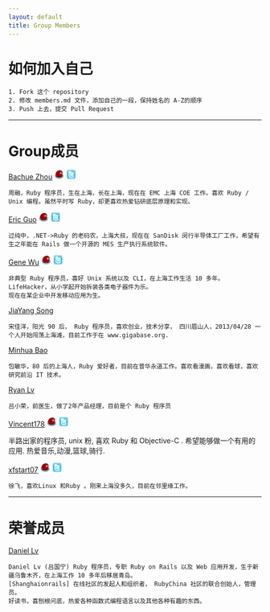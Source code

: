 ```yaml
---
layout: default
title: Group Members
---
```


# 如何加入自己

	1. Fork 这个 repository
	2. 修改 members.md 文件，添加自己的一段，保持姓名的 A-Z的顺序
	3. Push 上去，提交 Pull Request

----

# Group成员

[Bachue Zhou](https://github.com/bachue)
[![RubyChina](/assets/images/sprites/ruby_china.png)](http://ruby-china.org/iBachue)
[![Twitter](/assets/images/sprites/twitter.png)](https://twitter.com/iBachue)

    周融，Ruby 程序员，生在上海，长在上海，现在在 EMC 上海 COE 工作。喜欢 Ruby / Unix 编程。虽然平时写 Ruby，却更喜欢热爱钻研底层原理和实现。

[Eric Guo](https://github.com/Eric-Guo)
[![RubyChina](/assets/images/sprites/ruby_china.png)](http://ruby-china.org/ericguo)
[![Twitter](/assets/images/sprites/twitter.png)](https://twitter.com/ecguo)

	过纯中，.NET->Ruby 的老码农，上海大叔，现在在 SanDisk 闵行半导体工厂工作，希望有生之年能在 Rails 做一个开源的 MES 生产执行系统软件。

[Gene Wu](https://github.com/genewoo)
[![RubyChina](/assets/images/sprites/ruby_china.png)](http://ruby-china.org/gene_wu)
[![Twitter](/assets/images/sprites/twitter.png)](https://twitter.com/gene_wu)

	非典型 Ruby 程序员，喜好 Unix 系统以及 CLI，在上海工作生活 10 多年。LifeHacker，从小学起开始拆装各类电子器件为乐。
	现在在某企业中开发移动应用为生。

[JiaYang Song](https://github.com/songjiayang)

    宋佳洋，阳光 90 后， Ruby 程序员，喜欢创业，技术分享， 四川眉山人，2013/04/28 一个人开始闯荡上海滩，目前工作于在 www.gigabase.org.

[Minhua Bao](https://github.com/bao1018)

    包敏华，80 后的上海人，Ruby 爱好者，目前在普华永道工作。喜欢看漫画，喜欢看球，喜欢研究前沿 IT 技术。


[Ryan Lv](https://github.com/xiaoronglv)

	吕小荣，前医生，做了2年产品经理，目前是个 Ruby 程序员


[Vincent178](https://github.com/vincent178)
[![RubyChina](/assets/images/sprites/ruby_china.png)](http://ruby-china.org/vincent178)
[![Twitter](/assets/images/sprites/twitter.png)](https://twitter.com/Vincent_178)

  半路出家的程序员, unix 粉, 喜欢 Ruby 和 Objective-C . 希望能够做一个有用的应用.
  热爱音乐,动漫,篮球,骑行.

[xfstart07](https://github.com/xfstart07)
[![RubyChina](/assets/images/sprites/ruby_china.png)](http://ruby-china.org/xfstart07)
[![Twitter](/assets/images/sprites/twitter.png)](https://twitter.com/xfstart07)

    徐飞，喜欢Linux 和Ruby 。刚来上海没多久，目前在邻里缘工作。

----

# 荣誉成员

[Daniel Lv](https://github.com/lgn21st)

	Daniel Lv (吕国宁) Ruby 程序员，专职 Ruby on Rails 以及 Web 应用开发，生于新疆乌鲁木齐，在上海工作 10 多年后移居青岛。
	[Shanghaionrails] 在线社区的发起人和组织者， RubyChina 社区的联合创始人，管理员。
	好读书，喜刨根问底，热爱各种函数式编程语言以及其他各种有趣的东西。
